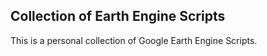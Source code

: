 ## Collection of Earth Engine Scripts 

This is a personal collection of Google Earth Engine Scripts. 
